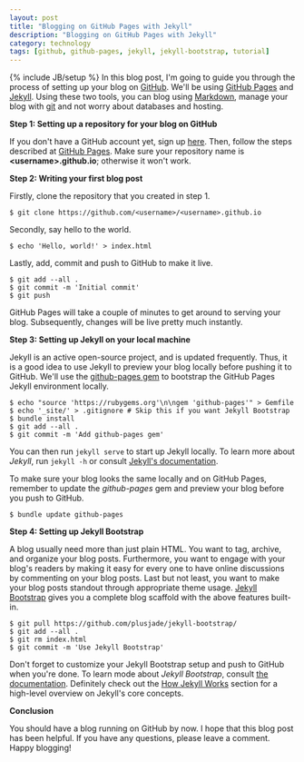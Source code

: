 ```yaml
---
layout: post
title: "Blogging on GitHub Pages with Jekyll"
description: "Blogging on GitHub Pages with Jekyll"
category: technology
tags: [github, github-pages, jekyll, jekyll-bootstrap, tutorial]
---
```

{% include JB/setup %}
In this blog post, I'm going to guide you through the process of setting up your
blog on [GitHub](https://github.com). We'll be using
[GitHub Pages](https://pages.github.com/) and [Jekyll](http://jekyllrb.com/).
Using these two tools, you can blog using
[Markdown](http://daringfireball.net/projects/markdown), manage your blog with
[git](http://git-scm.com/) and not worry about databases and hosting.

**Step 1: Setting up a repository for your blog on GitHub**

If you don't have a GitHub account yet, sign up [here](https://github.com/join).
Then, follow the steps described at [GitHub Pages](https://pages.github.com/).
Make sure your repository name is **&lt;username>.github.io**; otherwise it
won't work.

**Step 2: Writing your first blog post**

Firstly, clone the repository that you created in step 1.

    $ git clone https://github.com/<username>/<username>.github.io

Secondly, say hello to the world.

    $ echo 'Hello, world!' > index.html

Lastly, add, commit and push to GitHub to make it live.

    $ git add --all .
    $ git commit -m 'Initial commit'
    $ git push

GitHub Pages will take a couple of minutes to get around to serving your blog.
Subsequently, changes will be live pretty much instantly.

**Step 3: Setting up Jekyll on your local machine**

Jekyll is an active open-source project, and is updated frequently. Thus, it is
a good idea to use Jekyll to preview your blog locally before pushing it to
GitHub. We'll use the [github-pages gem](https://rubygems.org/gems/github-pages)
to bootstrap the GitHub Pages Jekyll environment locally.

    $ echo "source 'https://rubygems.org'\n\ngem 'github-pages'" > Gemfile
    $ echo '_site/' > .gitignore # Skip this if you want Jekyll Bootstrap
    $ bundle install
    $ git add --all .
    $ git commit -m 'Add github-pages gem'

You can then run `jekyll serve` to start up Jekyll locally. To learn more about
*Jekyll*, run `jekyll -h` or consult
[Jekyll's documentation](http://jekyllrb.com/docs/home/).

To make sure your blog looks the same locally and on GitHub Pages, remember to
update the *github-pages* gem and preview your blog before you push to GitHub.

    $ bundle update github-pages

**Step 4: Setting up Jekyll Bootstrap**

A blog usually need more than just plain HTML. You want to tag,
archive, and organize your blog posts. Furthermore, you want to engage
with your blog's readers by making it easy for every one to have online
discussions by commenting on your blog posts. Last but not least, you want to
make your blog posts standout through appropriate theme usage.
[Jekyll Bootstrap](http://jekyllbootstrap.com/) gives you a complete blog
scaffold with the above features built-in.

    $ git pull https://github.com/plusjade/jekyll-bootstrap/
    $ git add --all .
    $ git rm index.html
    $ git commit -m 'Use Jekyll Bootstrap'

Don't forget to customize your Jekyll Bootstrap setup and push to GitHub when
you're done. To learn mode about *Jekyll Bootstrap*, consult
[the documentation](http://jekyllbootstrap.com/usage/jekyll-quick-start.html).
Definitely check out the
[How Jekyll Works](http://jekyllbootstrap.com/lessons/jekyll-introduction.html)
section for a high-level overview on Jekyll's core concepts.

**Conclusion**

You should have a blog running on GitHub by now. I hope that this blog post has
been helpful. If you have any questions, please leave a comment. Happy blogging!
